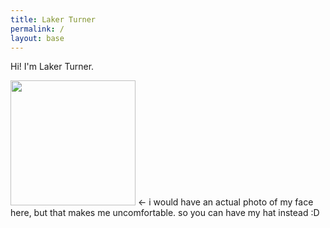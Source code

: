 ```yaml
---
title: Laker Turner
permalink: /
layout: base
---
```


Hi! I'm <a style="text-decoration: none;" href="https://laker.tech" class="h-card" rel="me">Laker Turner</a>.

<img class="u-photo" src="/cdn/image/hat.jpg" height=200 width=200></img> <- i would have an actual photo of my face here, but that makes me uncomfortable. so you can have my hat instead :D